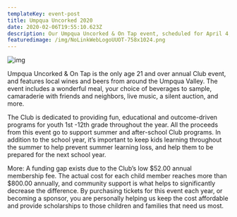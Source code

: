 ```yaml
---
templateKey: event-post
title: Umpqua Uncorked 2020
date: 2020-02-06T19:55:10.623Z
description: Our Umpqua Uncorked & On Tap event, scheduled for April 4, 2020, has been postponed.  Please check back for the rescheduled date, or contact Patti by email at plafreniere@bgcuv.org or phone 541-440-9505. Thank you for your support and understanding.
featuredimage: /img/NoLinkWebLogoUUOT-758x1024.png
---
```


![img](/img/LOGOPage26BackgroundUncorked-1.png)

Umpqua Uncorked & On Tap is the only age 21 and over annual Club event, and features local wines and beers from around the Umpqua Valley. The event includes a wonderful meal, your choice of beverages to sample, camaraderie with friends and neighbors, live music, a silent auction, and more.

The Club is dedicated to providing fun, educational and outcome-driven programs for youth 1st -12th grade throughout the year. All the proceeds from this event go to support summer and after-school Club programs. In addition to the school year, it’s important to keep kids learning throughout the summer to help prevent summer learning loss, and help them to be prepared for the next school year.

More:
A funding gap exists due to the Club’s low $52.00 annual membership fee. The actual cost for each child member reaches more than $800.00 annually, and community support is what helps to significantly decrease the difference. By purchasing tickets for this event each year, or becoming a sponsor, you are personally helping us keep the cost affordable and provide scholarships to those children and families that need us most.
